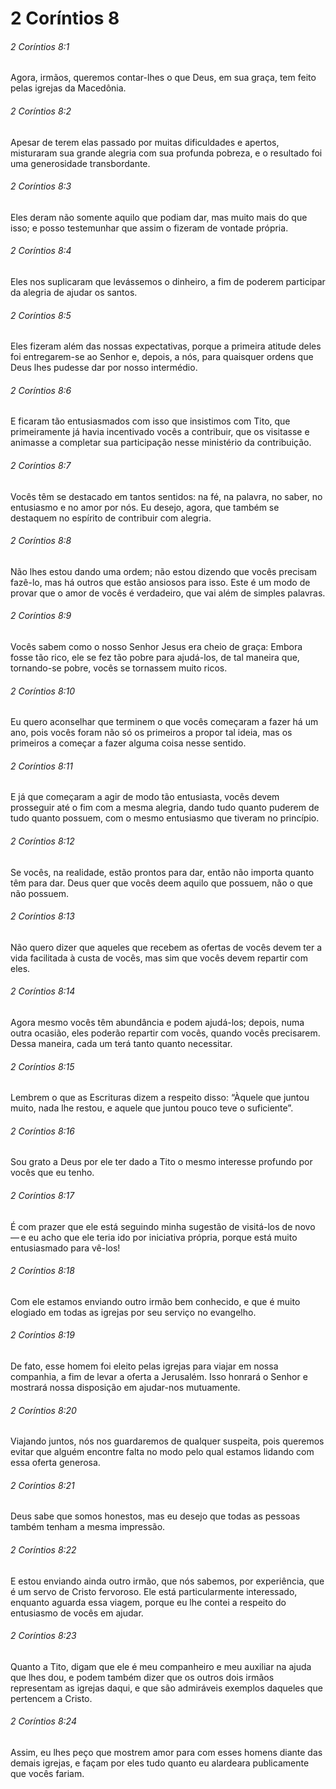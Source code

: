 # 2 Coríntios 8

###### 2 Coríntios 8:1

Agora, irmãos, queremos contar-lhes o que Deus, em sua graça, tem feito pelas igrejas da Macedônia.

###### 2 Coríntios 8:2

Apesar de terem elas passado por muitas dificuldades e apertos, misturaram sua grande alegria com sua profunda pobreza, e o resultado foi uma generosidade transbordante.

###### 2 Coríntios 8:3

Eles deram não somente aquilo que podiam dar, mas muito mais do que isso; e posso testemunhar que assim o fizeram de vontade própria.

###### 2 Coríntios 8:4

Eles nos suplicaram que levássemos o dinheiro, a fim de poderem participar da alegria de ajudar os santos.

###### 2 Coríntios 8:5

Eles fizeram além das nossas expectativas, porque a primeira atitude deles foi entregarem-se ao Senhor e, depois, a nós, para quaisquer ordens que Deus lhes pudesse dar por nosso intermédio.

###### 2 Coríntios 8:6

E ficaram tão entusiasmados com isso que insistimos com Tito, que primeiramente já havia incentivado vocês a contribuir, que os visitasse e animasse a completar sua participação nesse ministério da contribuição.

###### 2 Coríntios 8:7

Vocês têm se destacado em tantos sentidos: na fé, na palavra, no saber, no entusiasmo e no amor por nós. Eu desejo, agora, que também se destaquem no espírito de contribuir com alegria.

###### 2 Coríntios 8:8

Não lhes estou dando uma ordem; não estou dizendo que vocês precisam fazê-lo, mas há outros que estão ansiosos para isso. Este é um modo de provar que o amor de vocês é verdadeiro, que vai além de simples palavras.

###### 2 Coríntios 8:9

Vocês sabem como o nosso Senhor Jesus era cheio de graça: Embora fosse tão rico, ele se fez tão pobre para ajudá-los, de tal maneira que, tornando-se pobre, vocês se tornassem muito ricos.

###### 2 Coríntios 8:10

Eu quero aconselhar que terminem o que vocês começaram a fazer há um ano, pois vocês foram não só os primeiros a propor tal ideia, mas os primeiros a começar a fazer alguma coisa nesse sentido.

###### 2 Coríntios 8:11

E já que começaram a agir de modo tão entusiasta, vocês devem prosseguir até o fim com a mesma alegria, dando tudo quanto puderem de tudo quanto possuem, com o mesmo entusiasmo que tiveram no princípio.

###### 2 Coríntios 8:12

Se vocês, na realidade, estão prontos para dar, então não importa quanto têm para dar. Deus quer que vocês deem aquilo que possuem, não o que não possuem.

###### 2 Coríntios 8:13

Não quero dizer que aqueles que recebem as ofertas de vocês devem ter a vida facilitada à custa de vocês, mas sim que vocês devem repartir com eles.

###### 2 Coríntios 8:14

Agora mesmo vocês têm abundância e podem ajudá-los; depois, numa outra ocasião, eles poderão repartir com vocês, quando vocês precisarem. Dessa maneira, cada um terá tanto quanto necessitar.

###### 2 Coríntios 8:15

Lembrem o que as Escrituras dizem a respeito disso: “Àquele que juntou muito, nada lhe restou, e aquele que juntou pouco teve o suficiente”.

###### 2 Coríntios 8:16

Sou grato a Deus por ele ter dado a Tito o mesmo interesse profundo por vocês que eu tenho.

###### 2 Coríntios 8:17

É com prazer que ele está seguindo minha sugestão de visitá-los de novo — e eu acho que ele teria ido por iniciativa própria, porque está muito entusiasmado para vê-los!

###### 2 Coríntios 8:18

Com ele estamos enviando outro irmão bem conhecido, e que é muito elogiado em todas as igrejas por seu serviço no evangelho.

###### 2 Coríntios 8:19

De fato, esse homem foi eleito pelas igrejas para viajar em nossa companhia, a fim de levar a oferta a Jerusalém. Isso honrará o Senhor e mostrará nossa disposição em ajudar-nos mutuamente.

###### 2 Coríntios 8:20

Viajando juntos, nós nos guardaremos de qualquer suspeita, pois queremos evitar que alguém encontre falta no modo pelo qual estamos lidando com essa oferta generosa.

###### 2 Coríntios 8:21

Deus sabe que somos honestos, mas eu desejo que todas as pessoas também tenham a mesma impressão.

###### 2 Coríntios 8:22

E estou enviando ainda outro irmão, que nós sabemos, por experiência, que é um servo de Cristo fervoroso. Ele está particularmente interessado, enquanto aguarda essa viagem, porque eu lhe contei a respeito do entusiasmo de vocês em ajudar.

###### 2 Coríntios 8:23

Quanto a Tito, digam que ele é meu companheiro e meu auxiliar na ajuda que lhes dou, e podem também dizer que os outros dois irmãos representam as igrejas daqui, e que são admiráveis exemplos daqueles que pertencem a Cristo.

###### 2 Coríntios 8:24

Assim, eu lhes peço que mostrem amor para com esses homens diante das demais igrejas, e façam por eles tudo quanto eu alardeara publicamente que vocês fariam.


